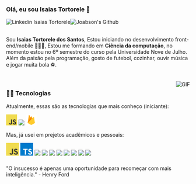 ### Olá, eu sou Isaias Tortorele 👋
<a href="https://www.linkedin.com/in/isaias-tortorele-958366161/">
  <img align="left" alt="Linkedin Isaias Tortorele" height="35px" src="https://image.flaticon.com/icons/svg/174/174857.svg" />
</a>
<a href="https://github.com/Isaias-Tortorele/">
  <img align="left" alt="Joabson's Github" height="35px" src="https://image.flaticon.com/icons/svg/733/733609.svg" />
</a>

<br>
<br>

Sou **Isaias Tortorele dos Santos**, Estou iniciando no desenvolvimento front-end/mobile 👨🏻‍💻, Estou me formando em **Ciência da computação**, no momento estou no 6º semestre do curso pela Universidade Nove de Julho.
Além da paixão pela programação, gosto de futebol, cozinhar, ouvir música e jogar muita bola ⚽.

<br>

<img align="right" alt="GIF"  height="350px" src="http://clubedosgeeks.com.br/wp-content/uploads/2016/01/dormrm.gif" />

### 👨‍💻 Tecnologias

Atualmente, essas são as tecnologias que mais conheço (iniciante):

<code><img height="30" src="https://raw.githubusercontent.com/github/explore/80688e429a7d4ef2fca1e82350fe8e3517d3494d/topics/javascript/javascript.png" height="35px"></code>
<code><img height="30" src="https://appmasters.io/static/react-47ce6e77f039020ee2e76a10c1e988e9.png" height="35px"></code>
<code><img height="30" src="https://raw.githubusercontent.com/github/explore/80688e429a7d4ef2fca1e82350fe8e3517d3494d/topics/firebase/firebase.png" height="35px"></code>

Mas, já usei em prejetos acadêmicos e pessoais:

<code><img src="https://raw.githubusercontent.com/github/explore/80688e429a7d4ef2fca1e82350fe8e3517d3494d/topics/javascript/javascript.png" height="35px"/></code>
<code><img src="https://raw.githubusercontent.com/github/explore/80688e429a7d4ef2fca1e82350fe8e3517d3494d/topics/typescript/typescript.png" height="35px"/></code>
<code><img src="https://appmasters.io/static/react-47ce6e77f039020ee2e76a10c1e988e9.png" height="35px"/></code>
<code><img src="https://www.mysql.com/common/logos/logo-mysql-170x115.png" height="35px"/></code>
<code><img src="https://seeklogo.com/images/F/figma-logo-E4E21D3AEA-seeklogo.com.png" height="35px" /></code>
<code><img src="https://ioiodesign.com/wp-content/uploads/2020/10/Photoshop-logo.png" height="35px" /></code>
<code><img src="https://img1.gratispng.com/20180415/pjw/kisspng-adobe-xd-user-interface-design-computer-icons-adob-adobe-5ad2fa7cce9f02.2569342615237761248463.jpg" height="35px" /></code>
<code><img src="https://upload.wikimedia.org/wikipedia/commons/thumb/2/27/PHP-logo.svg/1200px-PHP-logo.svg.png" height="35px" /></code>
<code><img src="https://logodownload.org/wp-content/uploads/2016/10/html5-logo-10.png" height="35px" /></code>
<code><img src="https://w7.pngwing.com/pngs/509/571/png-transparent-cascading-style-sheets-logo-css3-html-web-development-world-wide-web-blue-angle-web-design.png" height="35px" /></code>

###
###
###

"O insucesso é apenas uma oportunidade para recomeçar com mais inteligência." - Henry Ford

